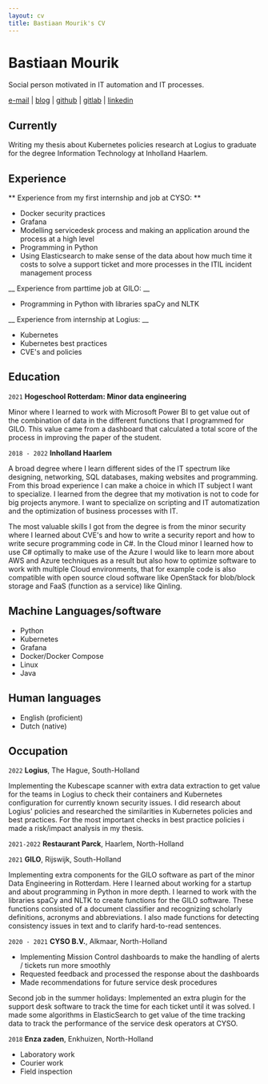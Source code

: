 ```yaml
---
layout: cv
title: Bastiaan Mourik's CV
---
```

# Bastiaan Mourik
Social person motivated in IT automation and IT processes.


<div id="webaddress">
<a href="mailto:me@bastiaa.nl">e-mail</a>
| <a href="https://bastiaa.nl">blog</a>
| <a href="https://github.com/bchm">github</a>
| <a href="https://gitlab.com/bchm">gitlab</a>
| <a href="https://www.linkedin.com/in/mourik/">linkedin</a>
</div>

## Currently

Writing my thesis about Kubernetes policies research at Logius to graduate for the degree Information Technology at Inholland Haarlem.

## Experience

** Experience from my first internship and job at CYSO: **
- Docker security practices
- Grafana
- Modelling servicedesk process and making an application around the process at a high level
- Programming in Python
- Using Elasticsearch to make sense of the data about how much time it costs to solve a support ticket and more processes in the ITIL incident management process

__ Experience from parttime job at GILO: __
- Programming in Python with libraries spaCy and NLTK

__ Experience from internship at Logius: __
- Kubernetes
- Kubernetes best practices
- CVE's and policies

## Education

`2021`
__Hogeschool Rotterdam: Minor data engineering__

Minor where I learned to work with Microsoft Power BI to get value out of the combination of data in the different functions that I programmed for GILO. This value came from a dashboard that calculated a total score of the process in improving the paper of the student.

`2018 - 2022`
__Inholland Haarlem__

A broad degree where I learn different sides of the IT spectrum like designing, networking, SQL databases, making websites and programming. From this broad experience I can make a choice in which IT subject I want to specialize. I learned from the degree that my motivation is not to code for big projects anymore. I want to specialize on scripting and IT automatization and the optimization of business processes with IT.

The most valuable skills I got from the degree is from the minor security where I learned about CVE's and how to write a security report and how to write secure programming code in C#. In the Cloud minor I learned how to use C# optimally to make use of the Azure
I would like to learn more about AWS and Azure techniques as a result but also how to optimize software to work with multiple Cloud environments, that for example code is also compatible with open source cloud software like OpenStack for blob/block storage and FaaS (function as a service) like Qinling.



## Machine Languages/software

- Python
- Kubernetes
- Grafana
- Docker/Docker Compose
- Linux
- Java

## Human languages

- English (proficient)
- Dutch (native)


## Occupation

`2022`
__Logius__, The Hague, South-Holland

Implementing the Kubescape scanner with extra data extraction to get value for the teams in Logius to check their containers and Kubernetes configuration for currently known security issues. I did research about Logius' policies and researched the similarities in Kubernetes policies and best practices. For the most important checks in best practice policies i made a risk/impact analysis in my thesis.

`2021-2022`
__Restaurant Parck__, Haarlem, North-Holland

`2021`
__GILO__, Rijswijk, South-Holland

Implementing extra components for the GILO software as part of the minor Data Engineering in Rotterdam. Here I learned about working for a startup and about programming in Python in more depth. I learned to work with the libraries spaCy and NLTK to create functions for the GILO software. These functions consisted of a document classifier and recognizing scholarly definitions, acronyms and abbreviations. I also made functions for detecting consistency issues in text and to clarify hard-to-read sentences.

`2020 - 2021`
__CYSO B.V.__, Alkmaar, North-Holland

- Implementing Mission Control dashboards to make the handling of alerts / tickets run more smoothly
- Requested feedback and processed the response about the dashboards
- Made recommendations for future service desk procedures

Second job in the summer holidays:
Implemented an extra plugin for the support desk software to track the time for each ticket until it was solved. I made some algorithms in ElasticSearch to get value of the time tracking data to track the performance of the service desk operators at CYSO.

`2018`
__Enza zaden__, Enkhuizen, North-Holland

- Laboratory work
- Courier work
- Field inspection

<!-- ### Footer

Last updated: May 2022 -->


